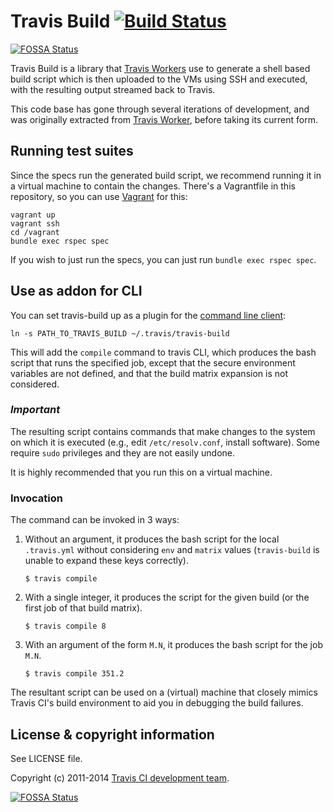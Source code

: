 # Travis Build [![Build Status](https://travis-ci.org/travis-ci/travis-build.png?branch=master)](https://travis-ci.org/travis-ci/travis-build)
[![FOSSA Status](https://app.fossa.com/api/projects/git%2Bgithub.com%2Fcodecov%2Ftravis-build.svg?type=shield)](https://app.fossa.com/projects/git%2Bgithub.com%2Fcodecov%2Ftravis-build?ref=badge_shield)

Travis Build is a library that [Travis
Workers](https://github.com/travis-ci/travis-worker) use to generate a shell
based build script which is then uploaded to the VMs using SSH and executed,
with the resulting output streamed back to Travis.

This code base has gone through several iterations of development, and was
originally extracted from [Travis
Worker](https://github.com/travis-ci/travis-worker), before taking its current
form.

## Running test suites

Since the specs run the generated build script, we recommend running it in a
virtual machine to contain the changes. There's a Vagrantfile in this
repository, so you can use [Vagrant](http://www.vagrantup.com) for this:

    vagrant up
    vagrant ssh
    cd /vagrant
    bundle exec rspec spec

If you wish to just run the specs, you can just run `bundle exec rspec spec`.

## Use as addon for CLI

You can set travis-build up as a plugin for the [command line client](https://github.com/travis-ci/travis.rb):

    ln -s PATH_TO_TRAVIS_BUILD ~/.travis/travis-build

This will add the `compile` command to travis CLI, which produces
the bash script that runs the specified job, except that the secure environment
variables are not defined, and that the build matrix expansion is not considered.

### _Important_

The resulting script contains commands that make changes to the system on which it is executed
(e.g., edit `/etc/resolv.conf`, install software).
Some require `sudo` privileges and they are not easily undone.

It is highly recommended that you run this on a virtual machine.

### Invocation

The command can be invoked in 3 ways:

1. Without an argument, it produces the bash script for the local `.travis.yml` without considering `env` and `matrix` values
(`travis-build` is unable to expand these keys correctly).

    `$ travis compile`

1. With a single integer, it produces the script for the given build
(or the first job of that build matrix).

    `$ travis compile 8`

1. With an argument of the form `M.N`, it produces the bash script for the job `M.N`.

    `$ travis compile 351.2`

The resultant script can be used on a (virtual) machine that closely mimics Travis CI's build
environment to aid you in debugging the build failures.

## License & copyright information

See LICENSE file.

Copyright (c) 2011-2014 [Travis CI development
team](https://github.com/travis-ci).


[![FOSSA Status](https://app.fossa.com/api/projects/git%2Bgithub.com%2Fcodecov%2Ftravis-build.svg?type=large)](https://app.fossa.com/projects/git%2Bgithub.com%2Fcodecov%2Ftravis-build?ref=badge_large)